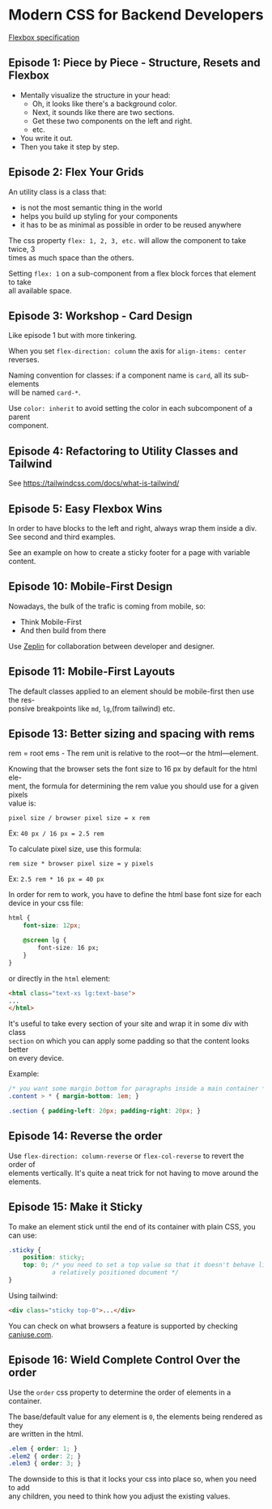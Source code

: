 # Modern CSS for Backend Developers

[Flexbox specification](https://www.w3.org/TR/css-flexbox-1/)

## Episode 1: Piece by Piece - Structure, Resets and Flexbox

* Mentally visualize the structure in your head:
    * Oh, it looks like there's a background color.
    * Next, it sounds like there are two sections.
    * Get these two components on the left and right.
    * etc.
* You write it out.
* Then you take it step by step.

## Episode 2: Flex Your Grids

An utility class is a class that:

* is not the most semantic thing in the world
* helps you build up styling for your components
* it has to be as minimal as possible in order to be reused anywhere

The css property `flex: 1, 2, 3, etc.` will allow the component to take twice, 3<br>
times as much space than the others. 

Setting `flex: 1` on a sub-component from a flex block forces that element to take<br>
all available space.

## Episode 3: Workshop - Card Design

Like episode 1 but with more tinkering.

When you set `flex-direction: column` the axis for `align-items: center` reverses.

Naming convention for classes: if a component name is `card`, all its sub-elements<br>
will be named `card-*`.

Use `color: inherit` to avoid setting the color in each subcomponent of a parent<br>
component.

## Episode 4: Refactoring to Utility Classes and Tailwind

See https://tailwindcss.com/docs/what-is-tailwind/

## Episode 5: Easy Flexbox Wins

In order to have blocks to the left and right, always wrap them
inside a div. See second and third examples.

See an example on how to create a sticky footer for a page with
variable content.

## Episode 10: Mobile-First Design

Nowadays, the bulk of the trafic is coming from mobile, so:

* Think Mobile-First
* And then build from there

Use [Zeplin](https://zeplin.io/) for collaboration between developer and designer.

## Episode 11: Mobile-First Layouts

The default classes applied to an element should be mobile-first then use the res-<br>
ponsive breakpoints like `md`, `lg`,(from tailwind) etc.

## Episode 13: Better sizing and spacing with rems

rem = root ems - The rem unit is relative to the root—or the html—element. 

Knowing that the browser sets the font size to 16 px by default for the html ele-<br>
ment, the formula for determining the rem value you should use for a given pixels<br>
value is:

`pixel size / browser pixel size = x rem`

Ex: `40 px / 16 px = 2.5 rem`

To calculate pixel size, use this formula:

`rem size * browser pixel size = y pixels`

Ex: `2.5 rem * 16 px = 40 px`


In order for rem to work, you have to define the html base font size for
each device in your css file:

```css
html {
	font-size: 12px;

	@screen lg {
		font-size: 16 px;
	}
}
```

or directly in the `html` element:

```html
<html class="text-xs lg:text-base">
...
</html>
```

It's useful to take every section of your site and wrap it in some div with class<br>
`section` on which you can apply some padding so that the content looks better<br>
on every device.

Example:

```css
/* you want some margin bottom for paragraphs inside a main container */
.content > * { margin-bottom: 1em; }

.section { padding-left: 20px; padding-right: 20px; }
```

## Episode 14: Reverse the order

Use `flex-direction: column-reverse` or `flex-col-reverse` to revert the order of<br>
elements vertically. It's quite a neat trick for not having to move around the<br>
elements.

## Episode 15: Make it Sticky

To make an element stick until the end of its container with plain CSS, you can use:

```css
.sticky {
	position: sticky;
	top: 0; /* you need to set a top value so that it doesn't behave like 
			a relatively positioned document */
}
```

Using tailwind:

```html
<div class="sticky top-0">...</div>
```

You can check on what browsers a feature is supported by checking [caniuse.com](https://caniuse.com/#search=sticky).

## Episode 16: Wield Complete Control Over the order

Use the `order` css property to determine the order of elements in a container.

The base/default value for any element is `0`, the elements being rendered as they<br>
are written in the html.

```css
.elem { order: 1; }
.elem2 { order: 2; }
.elem3 { order: 3; }
```

The downside to this is that it locks your css into place so, when you need to add<br>
any children, you need to think how you adjust the existing values.